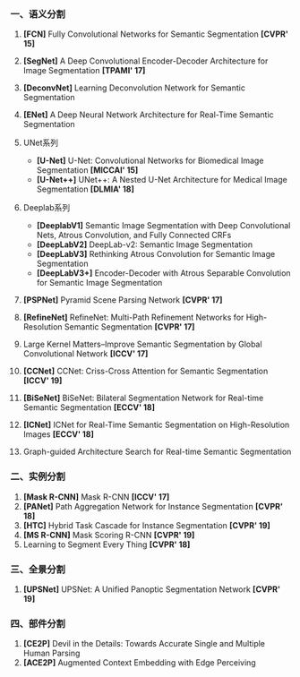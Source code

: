 ### 一、语义分割     

1. **[FCN]** Fully Convolutional Networks for Semantic Segmentation **[CVPR' 15]**     

2. **[SegNet]** A Deep Convolutional Encoder-Decoder Architecture for Image Segmentation **[TPAMI' 17]**     

3. **[DeconvNet]** Learning Deconvolution Network for Semantic Segmentation    

4. **[ENet]** A Deep Neural Network Architecture for Real-Time Semantic Segmentation    

5. UNet系列    
   * **[U-Net]** U-Net: Convolutional Networks for Biomedical Image Segmentation **[MICCAI' 15]**  
   * **[U-Net++]** UNet++: A Nested U-Net Architecture for Medical Image Segmentation **[DLMIA' 18]**

6. Deeplab系列        
   * **[DeeplabV1]** Semantic Image Segmentation with Deep Convolutional Nets, Atrous Convolution, and Fully Connected CRFs        
   * **[DeepLabV2]** DeepLab-v2: Semantic Image Segmentation        
   * **[DeepLabV3]** Rethinking Atrous Convolution for Semantic Image Segmentation     
   * **[DeepLabV3+]** Encoder-Decoder with Atrous Separable Convolution for Semantic Image Segmentation        

7. **[PSPNet]** Pyramid Scene Parsing Network **[CVPR' 17]**     

8. **[RefineNet]** RefineNet: Multi-Path Refinement Networks for High-Resolution Semantic Segmentation **[CVPR' 17]**  

9. Large Kernel Matters–Improve Semantic Segmentation by Global Convolutional Network **[ICCV' 17]**      


10. **[CCNet]** CCNet: Criss-Cross Attention for Semantic Segmentation **[ICCV' 19]**  

11. **[BiSeNet]** BiSeNet: Bilateral Segmentation Network for Real-time Semantic Segmentation **[ECCV' 18]**    


12. **[ICNet]** ICNet for Real-Time Semantic Segmentation on High-Resolution Images **[ECCV' 18]**    

13. Graph-guided Architecture Search for Real-time Semantic Segmentation    


### 二、实例分割    

1. **[Mask R-CNN]** Mask R-CNN **[ICCV' 17]**        
2. **[PANet]** Path Aggregation Network for Instance Segmentation **[CVPR' 18]**      
3. **[HTC]** Hybrid Task Cascade for Instance Segmentation **[CVPR' 19]**    
4. **[MS R-CNN]** Mask Scoring R-CNN **[CVPR' 19]**     
5. Learning to Segment Every Thing **[CVPR' 18]**     


### 三、全景分割

1. **[UPSNet]** UPSNet: A Unified Panoptic Segmentation Network **[CVPR' 19]**    

### 四、部件分割

1. **[CE2P]** Devil in the Details: Towards Accurate Single and Multiple Human Parsing   
2. **[ACE2P]** Augmented Context Embedding with Edge Perceiving     
